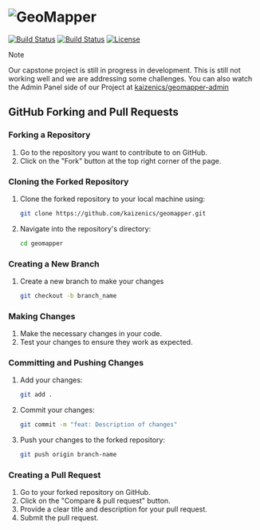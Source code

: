 
![GeoMapper](https://github.com/user-attachments/assets/1a629743-5a3f-4ff0-b256-35b68ed8c43f)
======

[![Build Status](https://img.shields.io/github/forks/kaizenics/geomapper.svg?style=flat-square)](https://github.com/kaizenics/geomapper)
[![Build Status](https://img.shields.io/github/stars/kaizenics/geomapper.svg?style=flat-square)](https://github.com/kaizenics/geomapper)
[![License](https://img.shields.io/github/license/kaizenics/geomapper.svg?style=flat-square)](https://github.com/kaizenics/geomapper)

> [!NOTE]
> Our capstone project is still in progress in development. This is still not working well and we are addressing some challenges. You can also watch the Admin Panel side of our Project at [kaizenics/geomapper-admin](https://github.com/kaizenics/geomapper-admin)

## GitHub Forking and Pull Requests

### Forking a Repository
1. Go to the repository you want to contribute to on GitHub.
2. Click on the "Fork" button at the top right corner of the page.

### Cloning the Forked Repository
1. Clone the forked repository to your local machine using:
   ```sh
   git clone https://github.com/kaizenics/geomapper.git

2. Navigate into the repository's directory:
   ```sh
   cd geomapper

### Creating a New Branch
1. Create a new branch to make your changes
   ```sh
   git checkout -b branch_name

### Making Changes
1. Make the necessary changes in your code.
2. Test your changes to ensure they work as expected.

### Committing and Pushing Changes
1. Add your changes:
   ```sh
   git add .

2. Commit your changes:
   ```sh
   git commit -m "feat: Description of changes"

3. Push your changes to the forked repository:
   ```sh
   git push origin branch-name

### Creating a Pull Request
1. Go to your forked repository on GitHub.
2. Click on the "Compare & pull request" button.
3. Provide a clear title and description for your pull request.
4. Submit the pull request.




